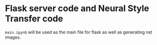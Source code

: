 # Flask server code and Neural Style Transfer code

```main.ipynb``` will be used as the main file for flask as well as generating nst images.
